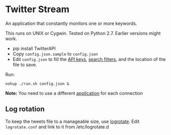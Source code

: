 Twitter Stream
==============

An application that constantly monitors one or more keywords.

This runs on UNIX or Cygwin. Tested on Python 2.7. Earlier versions might work.

- pip install TwitterAPI
- Copy `config.json.sample` to `config.json`
- Edit `config.json` to fill the [API keys](https://dev.twitter.com/apps/),
  [search filters](https://dev.twitter.com/docs/api/1.1/post/statuses/filter),
  and the location of the file to save.

Run:

    nohup ./run.sh config.json &

**Note:** You need to use a different [application](https://dev.twitter.com/apps/)
for each connection

## Log rotation

To keep the tweets file to a manageable size, use [logrotate](http://linuxcommand.org/man_pages/logrotate8.html).
Edit `logrotate.conf` and link to it from /etc/logrotate.d
